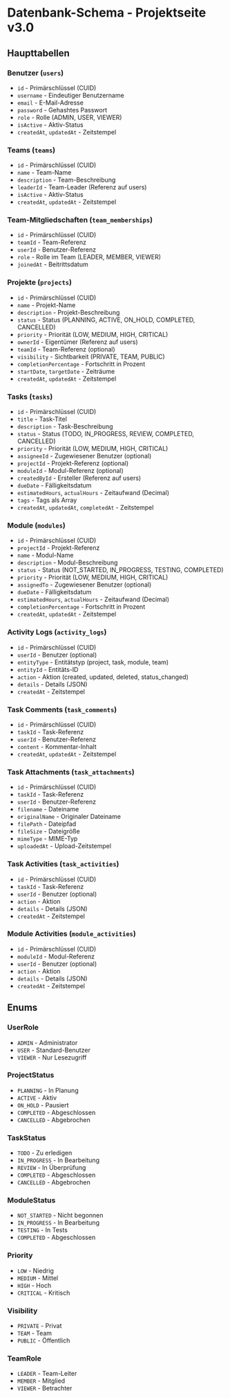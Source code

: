 # Datenbank-Schema - Projektseite v3.0

## Haupttabellen

### Benutzer (`users`)
- `id` - Primärschlüssel (CUID)
- `username` - Eindeutiger Benutzername
- `email` - E-Mail-Adresse
- `password` - Gehashtes Passwort
- `role` - Rolle (ADMIN, USER, VIEWER)
- `isActive` - Aktiv-Status
- `createdAt`, `updatedAt` - Zeitstempel

### Teams (`teams`)
- `id` - Primärschlüssel (CUID)
- `name` - Team-Name
- `description` - Team-Beschreibung
- `leaderId` - Team-Leader (Referenz auf users)
- `isActive` - Aktiv-Status
- `createdAt`, `updatedAt` - Zeitstempel

### Team-Mitgliedschaften (`team_memberships`)
- `id` - Primärschlüssel (CUID)
- `teamId` - Team-Referenz
- `userId` - Benutzer-Referenz
- `role` - Rolle im Team (LEADER, MEMBER, VIEWER)
- `joinedAt` - Beitrittsdatum

### Projekte (`projects`)
- `id` - Primärschlüssel (CUID)
- `name` - Projekt-Name
- `description` - Projekt-Beschreibung
- `status` - Status (PLANNING, ACTIVE, ON_HOLD, COMPLETED, CANCELLED)
- `priority` - Priorität (LOW, MEDIUM, HIGH, CRITICAL)
- `ownerId` - Eigentümer (Referenz auf users)
- `teamId` - Team-Referenz (optional)
- `visibility` - Sichtbarkeit (PRIVATE, TEAM, PUBLIC)
- `completionPercentage` - Fortschritt in Prozent
- `startDate`, `targetDate` - Zeiträume
- `createdAt`, `updatedAt` - Zeitstempel

### Tasks (`tasks`)
- `id` - Primärschlüssel (CUID)
- `title` - Task-Titel
- `description` - Task-Beschreibung
- `status` - Status (TODO, IN_PROGRESS, REVIEW, COMPLETED, CANCELLED)
- `priority` - Priorität (LOW, MEDIUM, HIGH, CRITICAL)
- `assigneeId` - Zugewiesener Benutzer (optional)
- `projectId` - Projekt-Referenz (optional)
- `moduleId` - Modul-Referenz (optional)
- `createdById` - Ersteller (Referenz auf users)
- `dueDate` - Fälligkeitsdatum
- `estimatedHours`, `actualHours` - Zeitaufwand (Decimal)
- `tags` - Tags als Array
- `createdAt`, `updatedAt`, `completedAt` - Zeitstempel

### Module (`modules`)
- `id` - Primärschlüssel (CUID)
- `projectId` - Projekt-Referenz
- `name` - Modul-Name
- `description` - Modul-Beschreibung
- `status` - Status (NOT_STARTED, IN_PROGRESS, TESTING, COMPLETED)
- `priority` - Priorität (LOW, MEDIUM, HIGH, CRITICAL)
- `assignedTo` - Zugewiesener Benutzer (optional)
- `dueDate` - Fälligkeitsdatum
- `estimatedHours`, `actualHours` - Zeitaufwand (Decimal)
- `completionPercentage` - Fortschritt in Prozent
- `createdAt`, `updatedAt` - Zeitstempel

### Activity Logs (`activity_logs`)
- `id` - Primärschlüssel (CUID)
- `userId` - Benutzer (optional)
- `entityType` - Entitätstyp (project, task, module, team)
- `entityId` - Entitäts-ID
- `action` - Aktion (created, updated, deleted, status_changed)
- `details` - Details (JSON)
- `createdAt` - Zeitstempel

### Task Comments (`task_comments`)
- `id` - Primärschlüssel (CUID)
- `taskId` - Task-Referenz
- `userId` - Benutzer-Referenz
- `content` - Kommentar-Inhalt
- `createdAt`, `updatedAt` - Zeitstempel

### Task Attachments (`task_attachments`)
- `id` - Primärschlüssel (CUID)
- `taskId` - Task-Referenz
- `userId` - Benutzer-Referenz
- `filename` - Dateiname
- `originalName` - Originaler Dateiname
- `filePath` - Dateipfad
- `fileSize` - Dateigröße
- `mimeType` - MIME-Typ
- `uploadedAt` - Upload-Zeitstempel

### Task Activities (`task_activities`)
- `id` - Primärschlüssel (CUID)
- `taskId` - Task-Referenz
- `userId` - Benutzer (optional)
- `action` - Aktion
- `details` - Details (JSON)
- `createdAt` - Zeitstempel

### Module Activities (`module_activities`)
- `id` - Primärschlüssel (CUID)
- `moduleId` - Modul-Referenz
- `userId` - Benutzer (optional)
- `action` - Aktion
- `details` - Details (JSON)
- `createdAt` - Zeitstempel

## Enums

### UserRole
- `ADMIN` - Administrator
- `USER` - Standard-Benutzer
- `VIEWER` - Nur Lesezugriff

### ProjectStatus
- `PLANNING` - In Planung
- `ACTIVE` - Aktiv
- `ON_HOLD` - Pausiert
- `COMPLETED` - Abgeschlossen
- `CANCELLED` - Abgebrochen

### TaskStatus
- `TODO` - Zu erledigen
- `IN_PROGRESS` - In Bearbeitung
- `REVIEW` - In Überprüfung
- `COMPLETED` - Abgeschlossen
- `CANCELLED` - Abgebrochen

### ModuleStatus
- `NOT_STARTED` - Nicht begonnen
- `IN_PROGRESS` - In Bearbeitung
- `TESTING` - In Tests
- `COMPLETED` - Abgeschlossen

### Priority
- `LOW` - Niedrig
- `MEDIUM` - Mittel
- `HIGH` - Hoch
- `CRITICAL` - Kritisch

### Visibility
- `PRIVATE` - Privat
- `TEAM` - Team
- `PUBLIC` - Öffentlich

### TeamRole
- `LEADER` - Team-Leiter
- `MEMBER` - Mitglied
- `VIEWER` - Betrachter

